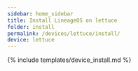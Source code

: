 ```yaml
---
sidebar: home_sidebar
title: Install LineageOS on lettuce
folder: install
permalink: /devices/lettuce/install/
device: lettuce
---
```

{% include templates/device_install.md %}
